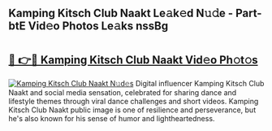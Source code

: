 ## Kamping Kitsch Club Naakt Le𝚊k𝚎d N𝚞𝚍e - Part-btE Vid𝚎o Photos Le𝚊ks nssBg

# <h2><a href="http://fb6hps.evod.top/?m=Kamping+Kitsch+Club+Naakt">🔗 👉🔴 Kamping Kitsch Club Naakt Vid𝚎o Ph𝚘t𝚘s</a></h2>

[![Kamping Kitsch Club Naakt N𝚞d𝚎s](https://i.imgur.com/8V9OHl7.gif)](http://fb6hps.evod.top/?m=Kamping+Kitsch+Club+Naakt)
Digital influencer Kamping Kitsch Club Naakt and social media sensation, celebrated for sharing dance and lifestyle themes through viral dance challenges and short videos. Kamping Kitsch Club Naakt public image is one of resilience and perseverance, but he's also known for his sense of humor and lightheartedness. 

